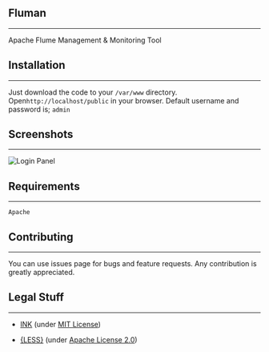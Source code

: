 Fluman
------
----------

Apache Flume Management &amp; Monitoring Tool


Installation
------
----------

Just download the code to your ```/var/www``` directory. Open```http://localhost/public``` in your browser.
Default username and password is; ```admin```

Screenshots
------
----------
![Login Panel][1]

Requirements
------
----------

```Apache```

Contributing
------
----------

You can use issues page for bugs and feature requests. Any contribution is greatly appreciated.

Legal Stuff
------
----------

* [INK](http://ink.sapo.pt/) (under [MIT License](http://opensource.org/licenses/MIT))
* [{LESS}](http://lesscss.org/) (under [Apache License 2.0](https://github.com/cloudhead/less.js/blob/master/LICENSE))


  [1]: http://i.imgur.com/XeMLHrd.png?1
